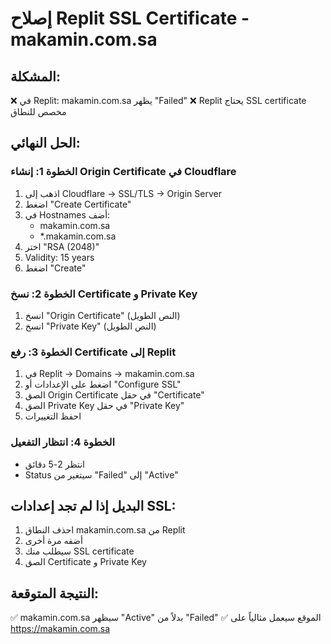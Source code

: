 # إصلاح Replit SSL Certificate - makamin.com.sa

## المشكلة:
❌ في Replit: makamin.com.sa يظهر "Failed"
❌ Replit يحتاج SSL certificate مخصص للنطاق

## الحل النهائي:

### الخطوة 1: إنشاء Origin Certificate في Cloudflare
1. اذهب إلى Cloudflare → SSL/TLS → Origin Server
2. اضغط "Create Certificate" 
3. في Hostnames أضف:
   - makamin.com.sa
   - *.makamin.com.sa
4. اختر "RSA (2048)"
5. Validity: 15 years
6. اضغط "Create"

### الخطوة 2: نسخ Certificate و Private Key
1. انسخ "Origin Certificate" (النص الطويل)
2. انسخ "Private Key" (النص الطويل)

### الخطوة 3: رفع Certificate إلى Replit
1. في Replit → Domains → makamin.com.sa
2. اضغط على الإعدادات أو "Configure SSL"
3. الصق Origin Certificate في حقل "Certificate"
4. الصق Private Key في حقل "Private Key"
5. احفظ التغييرات

### الخطوة 4: انتظار التفعيل
- انتظر 2-5 دقائق
- Status سيتغير من "Failed" إلى "Active"

## البديل إذا لم تجد إعدادات SSL:
1. احذف النطاق makamin.com.sa من Replit
2. أضفه مرة أخرى
3. سيطلب منك SSL certificate
4. الصق Certificate و Private Key

## النتيجة المتوقعة:
✅ makamin.com.sa سيظهر "Active" بدلاً من "Failed"
✅ الموقع سيعمل مثالياً على https://makamin.com.sa